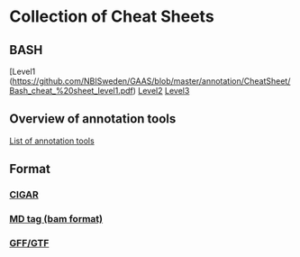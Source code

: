 Collection of Cheat Sheets
===========================


## BASH
[Level1 (https://github.com/NBISweden/GAAS/blob/master/annotation/CheatSheet/Bash_cheat_%20sheet_level1.pdf)
[Level2](https://github.com/NBISweden/GAAS/blob/master/annotation/CheatSheet/Bash_cheat_%20sheet_level2.pdf)
[Level3](https://github.com/NBISweden/GAAS/blob/master/annotation/CheatSheet/Bash_cheat_%20sheet_level3.pdf)

## Overview of annotation tools
[List of annotation tools](https://github.com/NBISweden/GAAS/blob/master/annotation/CheatSheet/annotation_tools.md)

## Format
### [CIGAR](cigar.md)
### [MD tag (bam format)](https://github.com/vsbuffalo/devnotes/wiki/The-MD-Tag-in-BAM-Files)
### [GFF/GTF](gxf.md)

